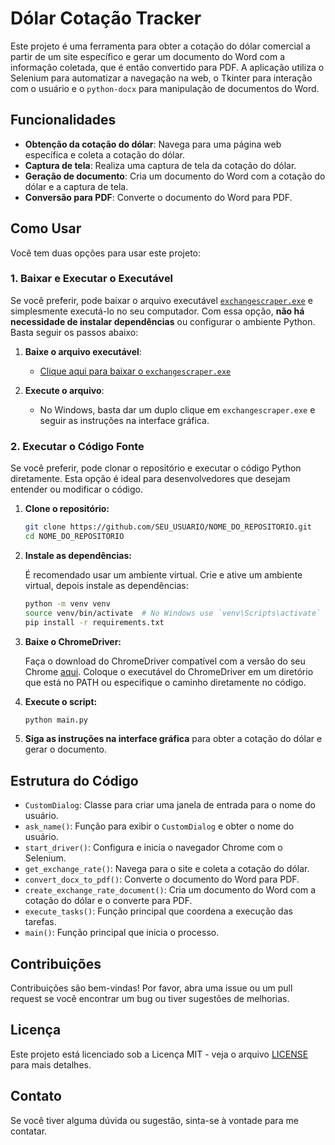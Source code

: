 # Dólar Cotação Tracker

Este projeto é uma ferramenta para obter a cotação do dólar comercial a partir de um site específico e gerar um documento do Word com a informação coletada, que é então convertido para PDF. A aplicação utiliza o Selenium para automatizar a navegação na web, o Tkinter para interação com o usuário e o `python-docx` para manipulação de documentos do Word.

## Funcionalidades

- **Obtenção da cotação do dólar**: Navega para uma página web específica e coleta a cotação do dólar.
- **Captura de tela**: Realiza uma captura de tela da cotação do dólar.
- **Geração de documento**: Cria um documento do Word com a cotação do dólar e a captura de tela.
- **Conversão para PDF**: Converte o documento do Word para PDF.

## Como Usar

Você tem duas opções para usar este projeto:

### 1. Baixar e Executar o Executável

Se você preferir, pode baixar o arquivo executável [`exchangescraper.exe`](link_para_o_arquivo_executável) e simplesmente executá-lo no seu computador. Com essa opção, **não há necessidade de instalar dependências** ou configurar o ambiente Python. Basta seguir os passos abaixo:

1. **Baixe o arquivo executável**:

    - [Clique aqui para baixar o `exchangescraper.exe`](link_para_o_arquivo_executável)

2. **Execute o arquivo**:

    - No Windows, basta dar um duplo clique em `exchangescraper.exe` e seguir as instruções na interface gráfica.

### 2. Executar o Código Fonte

Se você preferir, pode clonar o repositório e executar o código Python diretamente. Esta opção é ideal para desenvolvedores que desejam entender ou modificar o código.

1. **Clone o repositório:**

    ```bash
    git clone https://github.com/SEU_USUARIO/NOME_DO_REPOSITORIO.git
    cd NOME_DO_REPOSITORIO
    ```

2. **Instale as dependências:**

    É recomendado usar um ambiente virtual. Crie e ative um ambiente virtual, depois instale as dependências:

    ```bash
    python -m venv venv
    source venv/bin/activate  # No Windows use `venv\Scripts\activate`
    pip install -r requirements.txt
    ```

3. **Baixe o ChromeDriver:**

    Faça o download do ChromeDriver compatível com a versão do seu Chrome [aqui](https://sites.google.com/chromium.org/driver/). Coloque o executável do ChromeDriver em um diretório que está no PATH ou especifique o caminho diretamente no código.

4. **Execute o script:**

    ```bash
    python main.py
    ```

5. **Siga as instruções na interface gráfica** para obter a cotação do dólar e gerar o documento.

## Estrutura do Código

- `CustomDialog`: Classe para criar uma janela de entrada para o nome do usuário.
- `ask_name()`: Função para exibir o `CustomDialog` e obter o nome do usuário.
- `start_driver()`: Configura e inicia o navegador Chrome com o Selenium.
- `get_exchange_rate()`: Navega para o site e coleta a cotação do dólar.
- `convert_docx_to_pdf()`: Converte o documento do Word para PDF.
- `create_exchange_rate_document()`: Cria um documento do Word com a cotação do dólar e o converte para PDF.
- `execute_tasks()`: Função principal que coordena a execução das tarefas.
- `main()`: Função principal que inicia o processo.

## Contribuições

Contribuições são bem-vindas! Por favor, abra uma issue ou um pull request se você encontrar um bug ou tiver sugestões de melhorias.

## Licença

Este projeto está licenciado sob a Licença MIT - veja o arquivo [LICENSE](LICENSE) para mais detalhes.

## Contato

Se você tiver alguma dúvida ou sugestão, sinta-se à vontade para me contatar.
